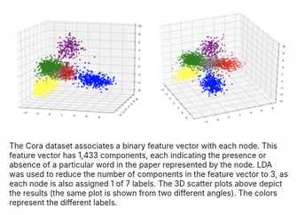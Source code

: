 
![Cora LDA](../resources/cora_lda.png)

The Cora dataset associates a binary feature vector with each node. This feature vector has 1,433 components, each 
indicating the presence or absence of a particular word in the paper represented by the node. LDA was used to reduce 
the number of components in the feature vector to 3, as each node is also assigned 1 of 7 labels. The 3D scatter plots 
above depict the results (the same plot is shown from two different angles). The colors represent the different labels.    